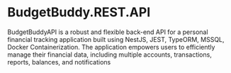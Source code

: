 # BudgetBuddy.REST.API

BudgetBuddyAPI is a robust and flexible back-end API for a personal financial tracking application built using NestJS, JEST, TypeORM, MSSQL, Docker Containerization. The application empowers users to efficiently manage their financial data, including multiple accounts, transactions, reports, balances, and notifications
